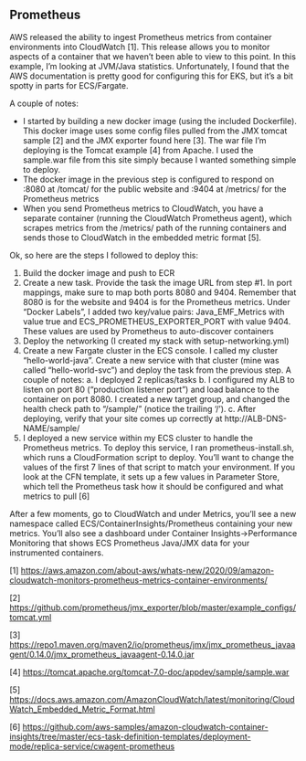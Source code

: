 ## Prometheus

AWS released the ability to ingest Prometheus metrics from container environments into CloudWatch [1]. This release allows you to monitor aspects of a container that we haven’t been able to view to this point. In this example, I’m looking at JVM/Java statistics. Unfortunately, I found that the AWS documentation is pretty good for configuring this for EKS, but it’s a bit spotty in parts for ECS/Fargate.

A couple of notes:

- I started by building a new docker image (using the included Dockerfile). This docker image uses some config files pulled from the JMX tomcat sample [2] and the JMX exporter found here [3]. The war file I’m deploying is the Tomcat example [4] from Apache. I used the sample.war file from this site simply because I wanted something simple to deploy.
- The docker image in the previous step is configured to respond on :8080 at /tomcat/ for the public website and :9404 at /metrics/ for the Prometheus metrics
- When you send Prometheus metrics to CloudWatch, you have a separate container (running the CloudWatch Prometheus agent), which scrapes metrics from the /metrics/ path of the running containers and sends those to CloudWatch in the embedded metric format [5].

Ok, so here are the steps I followed to deploy this:
1. Build the docker image and push to ECR
2. Create a new task. Provide the task the image URL from step #1. In port mappings, make sure to map both ports 8080 and 9404. Remember that 8080 is for the website and 9404 is for the Prometheus metrics. Under “Docker Labels”, I added two key/value pairs: Java_EMF_Metrics with value true and ECS_PROMETHEUS_EXPORTER_PORT with value 9404. These values are used by Prometheus to auto-discover containers
3. Deploy the networking (I created my stack with setup-networking.yml)
4. Create a new Fargate cluster in the ECS console. I called my cluster “hello-world-java”. Create a new service with that cluster (mine was called “hello-world-svc”) and deploy the task from the previous step. A couple of notes:
  a. I deployed 2 replicas/tasks
  b. I configured my ALB to listen on port 80 (“production listener port”) and load balance to the container on port 8080. I created a new target group, and changed the health check path to “/sample/” (notice the trailing ‘/’).
  c. After deploying, verify that your site comes up correctly at http://ALB-DNS-NAME/sample/
5. I deployed a new service within my ECS cluster to handle the Prometheus metrics. To deploy this service, I ran prometheus-install.sh, which runs a CloudFormation script to deploy. You’ll want to change the values of the first 7 lines of that script to match your environment. If you look at the CFN template, it sets up a few values in Parameter Store, which tell the Prometheus task how it should be configured and what metrics to pull [6]

After a few moments, go to CloudWatch and under Metrics, you’ll see a new namespace called ECS/ContainerInsights/Prometheus containing your new metrics. You’ll also see a dashboard under Container Insights->Performance Monitoring that shows ECS Prometheus Java/JMX data for your instrumented containers.


[1] https://aws.amazon.com/about-aws/whats-new/2020/09/amazon-cloudwatch-monitors-prometheus-metrics-container-environments/

[2] https://github.com/prometheus/jmx_exporter/blob/master/example_configs/tomcat.yml

[3] https://repo1.maven.org/maven2/io/prometheus/jmx/jmx_prometheus_javaagent/0.14.0/jmx_prometheus_javaagent-0.14.0.jar

[4] https://tomcat.apache.org/tomcat-7.0-doc/appdev/sample/sample.war

[5] https://docs.aws.amazon.com/AmazonCloudWatch/latest/monitoring/CloudWatch_Embedded_Metric_Format.html

[6] https://github.com/aws-samples/amazon-cloudwatch-container-insights/tree/master/ecs-task-definition-templates/deployment-mode/replica-service/cwagent-prometheus
